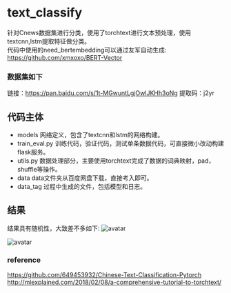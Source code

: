 # text_classify
针对Cnews数据集进行分类，使用了torchtext进行文本预处理，使用textcnn,lstm提取特征做分类。  
代码中使用的need_bertembedding可以通过友军自动生成: https://github.com/xmxoxo/BERT-Vector

### 数据集如下
链接：https://pan.baidu.com/s/1t-MGwuntLgjOwlJKHh3oNg 
提取码：j2yr

## 代码主体
- models
  网络定义，包含了textcnn和lstm的网络构建。
- train_eval.py
  训练代码，验证代码，测试单条数据代码，可直接微小改动构建flask服务。
- utils.py
  数据处理部分，主要使用torchtext完成了数据的词典映射，pad，shuffle等操作。
- data
  data文件夹从百度网盘下载，直接考入即可。
- data_tag
  过程中生成的文件，包括模型和日志。
## 结果
结果具有随机性，大致差不多如下: 
![avatar](https://github.com/mathCrazyy/text_classify/tree/master/pic/eval.png)

![avatar](https://github.com/mathCrazyy/text_classify/tree/master/pic/test.png)

### reference
https://github.com/649453932/Chinese-Text-Classification-Pytorch  
http://mlexplained.com/2018/02/08/a-comprehensive-tutorial-to-torchtext/
